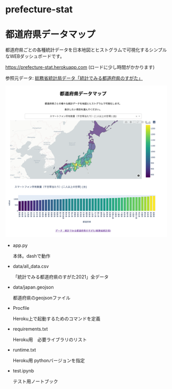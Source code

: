 # prefecture-stat

# 都道府県データマップ

都道府県ごとの各種統計データを日本地図とヒストグラムで可視化するシンプルなWEBダッシュボードです。

<a href="https://prefecture-stat.herokuapp.com" target="_blank" rel="noopener noreferrer">https://prefecture-stat.herokuapp.com</a>	(ロードに少し時間がかかります)

参照元データ:
<a href="https://www.stat.go.jp/data/k-sugata/index.html" target="_blank">総務省統計局データ「統計でみる都道府県のすがた」</a>	

![thumbnail](thumbnail.png "thumbnail")


* app.py

  本体。dashで動作

* data/all_data.csv

  「統計でみる都道府県のすがた2021」全データ

* data/japan.geojson
  
  都道府県のgeojsonファイル

* Procfile
  
  Heroku上で起動するためのコマンドを定義

* requirements.txt
  
  Heroku用　必要ライブラリのリスト

* runtime.txt
  
  Heroku用 pythonバージョンを指定

* test.ipynb
  
  テスト用ノートブック




